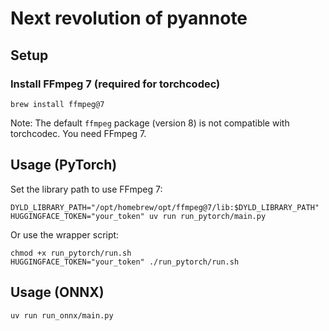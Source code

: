 # Next revolution of pyannote

## Setup

### Install FFmpeg 7 (required for torchcodec)

```console
brew install ffmpeg@7
```

Note: The default `ffmpeg` package (version 8) is not compatible with torchcodec. You need FFmpeg 7.

## Usage (PyTorch)

Set the library path to use FFmpeg 7:

```console
DYLD_LIBRARY_PATH="/opt/homebrew/opt/ffmpeg@7/lib:$DYLD_LIBRARY_PATH" HUGGINGFACE_TOKEN="your_token" uv run run_pytorch/main.py
```

Or use the wrapper script:

```console
chmod +x run_pytorch/run.sh
HUGGINGFACE_TOKEN="your_token" ./run_pytorch/run.sh
```

## Usage (ONNX)

```console
uv run run_onnx/main.py
```
